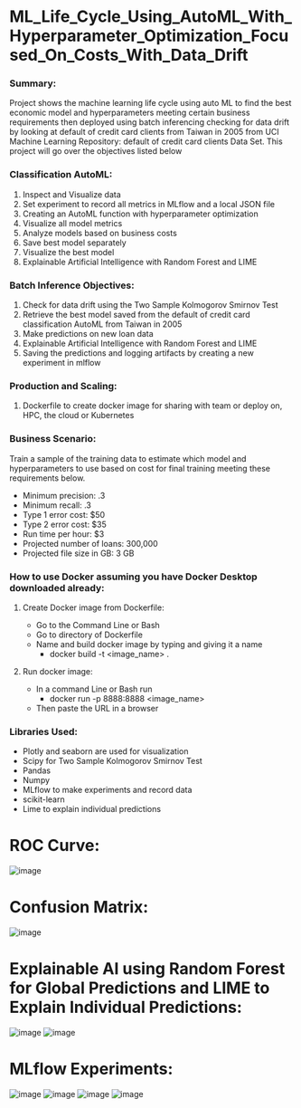 # ML_Life_Cycle_Using_AutoML_With_Hyperparameter_Optimization_Focused_On_Costs_With_Data_Drift

### Summary:
Project shows the machine learning life cycle using auto ML to find the best economic model and hyperparameters meeting certain business requirements then deployed using batch inferencing checking for data drift by looking at default of credit card clients from Taiwan in 2005 from UCI Machine Learning Repository: default of credit card clients Data Set. This project will go over the objectives listed below

### Classification AutoML:
1. Inspect and Visualize data
2. Set experiment to record all metrics in MLflow and a local JSON file
3. Creating an AutoML function with hyperparameter optimization
4. Visualize all model metrics
5. Analyze models based on business costs
6. Save best model separately
7. Visualize the best model
8. Explainable Artificial Intelligence with Random Forest and LIME

### Batch Inference Objectives:
1. Check for data drift using the Two Sample Kolmogorov Smirnov Test
2. Retrieve the best model saved from the default of credit card classification AutoML from Taiwan in 2005
3. Make predictions on new loan data
4. Explainable Artificial Intelligence with Random Forest and LIME
5. Saving the predictions and logging artifacts by creating a new experiment in mlflow

### Production and Scaling:
1.	Dockerfile to create docker image for sharing with team or deploy on, HPC, the cloud or Kubernetes


### Business Scenario:
Train a sample of the training data to estimate which model and hyperparameters to use based on cost for final training meeting these requirements below.

- Minimum precision: .3
- Minimum recall: .3
- Type 1 error cost: $50
- Type 2 error cost: $35
- Run time per hour: $3
- Projected number of loans: 300,000
- Projected file size in GB: 3 GB


### How to use Docker assuming you have Docker Desktop downloaded already:
1. Create Docker image from Dockerfile:
	- Go to the Command Line or Bash
	- Go to directory of Dockerfile
	- Name and build docker image by typing and giving it a name
		- docker build -t <image_name> .

2. Run docker image:
	- In a command Line or Bash run
		- docker run -p 8888:8888 <image_name>
	- Then paste the URL in a browser

### Libraries Used:
- Plotly and seaborn are used for visualization
- Scipy for Two Sample Kolmogorov Smirnov Test
- Pandas
- Numpy
- MLflow to make experiments and record data
- scikit-learn
- Lime to explain individual predictions 


# ROC Curve:
![image](https://user-images.githubusercontent.com/71287557/135013326-692a2972-85af-4e67-858d-ca9e11c6786f.png)

# Confusion Matrix:
![image](https://user-images.githubusercontent.com/71287557/135013346-0cb48ada-0db5-479f-9fcf-f9601e3ad0fa.png)

# Explainable AI using Random Forest for Global Predictions and LIME to Explain Individual Predictions:
![image](https://user-images.githubusercontent.com/71287557/135013370-779bb7cb-0d45-4b32-91f9-f391d2f70357.png)
![image](https://user-images.githubusercontent.com/71287557/135013383-10cfd7f8-be3e-43ae-9d6c-ac2f677962b5.png)

# MLflow Experiments:
![image](https://user-images.githubusercontent.com/71287557/135013404-56196608-76c9-453a-95d7-79745358eed2.png)
![image](https://user-images.githubusercontent.com/71287557/135013416-578e9318-4d46-41a9-8c59-63b575364011.png)
![image](https://user-images.githubusercontent.com/71287557/135013431-242de8ff-0c9a-435c-b4c1-64d43a15680b.png)
![image](https://user-images.githubusercontent.com/71287557/135013441-e196b9fa-0bea-437d-9f15-84702bc83826.png)
